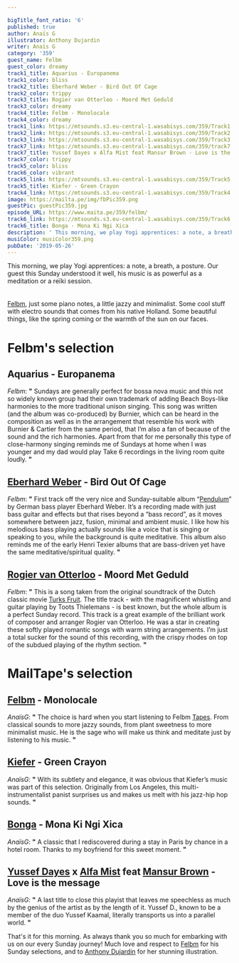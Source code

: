 ```yaml
---

bigTitle_font_ratio: '6'
published: true
author: Anaïs G
illustrator: Anthony Dujardin
writer: Anaïs G
category: '359'
guest_name: Felbm
guest_color: dreamy
track1_title: Aquarius - Europanema
track1_color: bliss
track2_title: Eberhard Weber - Bird Out Of Cage
track2_color: trippy
track3_title: Rogier van Otterloo - Moord Met Geduld
track3_color: dreamy
track4_title: Felbm - Monolocale
track4_color: dreamy
track1_link: https://mtsounds.s3.eu-central-1.wasabisys.com/359/Track1.mp3
track2_link: https://mtsounds.s3.eu-central-1.wasabisys.com/359/Track2.mp3
track3_link: https://mtsounds.s3.eu-central-1.wasabisys.com/359/Track3.mp3
track7_link: https://mtsounds.s3.eu-central-1.wasabisys.com/359/track7.mp3
track7_title: Yussef Dayes x Alfa Mist feat Mansur Brown - Love is the message
track7_color: trippy
track5_color: bliss
track6_color: vibrant
track5_link: https://mtsounds.s3.eu-central-1.wasabisys.com/359/Track5.mp3
track5_title: Kiefer - Green Crayon
track4_link: https://mtsounds.s3.eu-central-1.wasabisys.com/359/Track4.mp3
image: https://mailta.pe/img/fbPic359.png
guestPic: guestPic359.jpg
episode_URL: https://www.maita.pe/359/felbm/
track6_link: https://mtsounds.s3.eu-central-1.wasabisys.com/359/Track6.mp3
track6_title: Bonga - Mona Ki Ngi Xica
description: ' This morning, we play Yogi apprentices: a note, a breath, a posture. Our guest this Sunday understood it well, his music is as powerful as a meditation or a reïki session.  '
musiColor: musiColor359.png
pubDate: '2019-05-26'
---
```

 This morning, we play Yogi apprentices: a note, a breath, a posture. Our guest this Sunday understood it well, his music is as powerful as a meditation or a reïki session.  
<br><br>
[Felbm](https://felbm.com/), just some piano notes, a little jazzy and minimalist. Some cool stuff with electro sounds that comes from his native Holland. Some beautiful things, like the spring coming or the warmth of the sun on our faces.


# Felbm's selection

##  Aquarius - Europanema
_Felbm_: **"** Sundays are generally perfect for bossa nova music and this not so widely known group had their own trademark of adding Beach Boys-like harmonies to the more traditional unison singing. This song was written (and the album was co-produced) by Burnier, which can be heard in the composition as well as in the arrangement that resemble his work with Burnier & Cartier from the same period, that I’m also a fan of because of the sound and the rich harmonies. Apart from that for me personally this type of close-harmony singing reminds me of Sundays at home when I was younger and my dad would play Take 6 recordings in the living room quite loudly. **"** 

## [Eberhard Weber](https://fr.wikipedia.org/wiki/Eberhard_Weber) - Bird Out Of Cage
_Felbm_: **"** First track off the very nice and Sunday-suitable album “[Pendulum](https://www.ecmrecords.com/catalogue/143038751471/pendulum-eberhard-weber)” by German bass player Eberhard Weber. It’s a recording made with just bass guitar and effects but that rises beyond a “bass record”, as it moves somewhere between jazz, fusion, minimal and ambient music. I like how his melodious bass playing actually sounds like a voice that is singing or speaking to you, while the background is quite meditative. This album also reminds me of the early Henri Texier albums that are bass-driven yet have the same meditative/spiritual quality. **"** 

## [Rogier van Otterloo](https://en.wikipedia.org/wiki/Rogier_van_Otterloo) - Moord Met Geduld
_Felbm_: **"** This is a song taken from the original soundtrack of the Dutch classic movie [Turks Fruit](https://fr.wikipedia.org/wiki/Turkish_D%C3%A9lices). The title track - with the magnificent whistling and guitar playing by Toots Thielemans - is best known, but the whole album is a perfect Sunday record. This track is a great example of the brilliant work of composer and arranger Rogier van Otterloo. He was a star in creating these softly played romantic songs with warm string arrangements. I’m just a total sucker for the sound of this recording, with the crispy rhodes on top of the subdued playing of the rhythm section. **"** 


# MailTape's selection

## [Felbm](https://www.facebook.com/felbmsounds/) - Monolocale
_AnaïsG_: **"** The choice is hard when you start listening to Felbm [Tapes](https://felbm.bandcamp.com/). From classical sounds to more jazzy sounds, from plant sweetness to more minimalist music. He is the sage who will make us think and meditate just by listening to his music. **"** 

## [Kiefer](https://soundcloud.com/kiefdaddy) - Green Crayon 
_AnaïsG_: **"** With its subtlety and elegance, it was obvious that Kiefer’s music was part of this selection. Originally from Los Angeles, this multi-instrumentalist panist surprises us and makes us melt with his jazz-hip hop sounds. **"** 

## [Bonga](https://fr.wikipedia.org/wiki/Bonga_(musicien)) - Mona Ki Ngi Xica
_AnaïsG_: **"** A classic that I rediscovered during a stay in Paris by chance in a hotel room. Thanks to my boyfriend for this sweet moment. **"** 

## [Yussef Dayes](https://www.facebook.com/yussefdayes/) x [Alfa Mist](https://www.facebook.com/yussefdayes/) feat [Mansur Brown](https://www.facebook.com/yussefdayes/) - Love is the message
_AnaïsG_: **"** A last title to close this playist that leaves me speechless as much by the genius of the artist as by the length of it. Yussef D., known to be a member of the duo Yussef Kaamal, literally transports us into a parallel world. **"** 


 That's it for this morning. As always thank you so much for embarking with us on our every Sunday journey! Much love and respect to [Felbm](https://felbm.com/) for his Sunday selections, and to [Anthony Dujardin](http://www.anthonydujardin.com/) for her stunning illustration.
